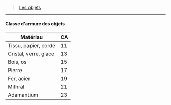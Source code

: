 ﻿---
!GenericItem
Name: Classe d'armure des objets
Id: objects_hd.md#classe-darmure-des-objets
ParentLink: objects_hd.md#les-objets
ParentName: Les objets
NameLevel: 4
Attributes:
  Name: Classe d'armure des objets
  Markdown: >+
    #### <!--Name-->Classe d'armure des objets<!--/Name-->


    |Matériau|CA|

    |---|---|

    |Tissu, papier, corde|11|

    |Cristal, verre, glace|13|

    |Bois, os|15|

    |Pierre|17|

    |Fer, acier|19|

    |Mithral|21|

    |Adamantium|23|

AttributesDictionary: >+
  Name: Classe d'armure des objets

  Markdown: >+

    #### <!--Name-->Classe d'armure des objets<!--/Name-->





    |Matériau|CA|



    |---|---|



    |Tissu, papier, corde|11|



    |Cristal, verre, glace|13|



    |Bois, os|15|



    |Pierre|17|



    |Fer, acier|19|



    |Mithral|21|



    |Adamantium|23|



---
> [Les objets](hd_objects.md)

---

#### Classe d'armure des objets

|Matériau|CA|
|---|---|
|Tissu, papier, corde|11|
|Cristal, verre, glace|13|
|Bois, os|15|
|Pierre|17|
|Fer, acier|19|
|Mithral|21|
|Adamantium|23|

